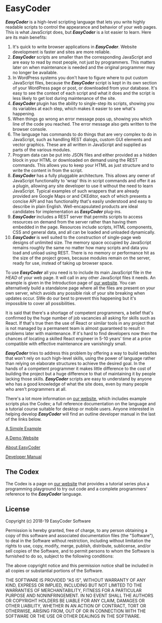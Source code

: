# EasyCoder #

**_EasyCoder_** is a high-level scripting language that lets you write highly readable scripts to control the appearance and behavior of your web pages. This is what JavaScript does, but **_EasyCoder_** is a lot easier to learn. Here are its main benefits:

 1. It's quick to write browser applications in **_EasyCoder_**. Website development is faster and sites are more reliable.
 1. **_EasyCoder_** scripts are smaller than the corresponding JavaScript and are easy to read by most people, not just by programmers. This matters later on when maintenance is needed and the original programmer may no longer be available.
 1. In WordPress systems you don't have to figure where to put custom JavaScript files, because the **_EasyCoder_** script is kept in its own section of your WordPress page or post, or downloaded from your database. It's easy to see the context of each script and what it does and the script is less likely to get lost during maintenance of the site.
 1. **_EasyCoder_** plugin has the ability to single-step its scripts, showing you its variables at each step, which makes it easier to see what's happening.
 1. When things go wrong an error message pops up, showing you which line of the code you reached. The error message also gets written to the browser console.
 1. The language has commands to do things that are very complex to do in JavaScript, such as handling REST dialogs, custom GUI elements and vector graphics. These are all written in JavaScript and supplied as parts of the various modules.
 1. Program data can be put into JSON files and either provided as a hidden block in your HTML or downloaded on demand using the REST commands. This allows you to keep your HTML as just structure and to write the content in from the script.
 1. **_EasyCoder_** has a fully pluggable architecture. This allows any owner of JavaScript functionality to 'wrap' this in script commands and offer it as a plugin, allowing any site developer to use it without the need to learn JavaScript. Typical examples of such wrappers that are already provided are Google Maps or and CKEditor, each of which presents a concise API and has functionality that's easily understood and easy to describe in plain English. Well-encapsulated products are ideal candidates for implementation as **_EasyCoder_** plug-ins.
 1. **_EasyCoder_** includes a REST server that permits scripts to access resources on demand from the server rather than having them embedded in the page. Resources include scripts, HTML components, CSS and general data, and all can be loaded and unloaded dynamically.
 1. **_EasyCoder_** is well suited to the construction of single-page web designs of unlimited size. The memory space occupied by JavaScript remains roughly the same no matter how many scripts and data you load and unload using REST. There is no memory or performance hit as the size of the project grows, because modules remain on the server, ready for use, instead of taking up browser space.

To use **_EasyCoder_** all you need is to include its main JavaScript file in the _HEAD_ of your web page. It will call in any other JavaScript files it needs. An example is given in the Introduction page of [our website](https://easycoder.github.io). You can alternatively build a standalone page where all the files are present on your own server, which avoids any possible risk of your site breaking when updates occur. SWe do our best to prevent this happening but it's impossible to cover all possibilities.

It is said that there's a shortage of competent programmers, a belief that's confirmed by the huge number of job vacancies all asking for skills such as React. If that's true then the use of React or similar tools in any project that is not managed by a permanent team is almost guaranteed to result in problems later with maintenance. If it's hard to find developers now then the chances of locating a skilled React engineer in 5-10 years' time at a price compatible with effective maintenance are vanishingly small.

**_EasyCoder_** tries to address this problem by offering a way to build websites that won't rely on such high-level skills, using the power of language rather than relying on elaborate structures to achieve the desired goal. In the hands of a competent programmer it makes little difference to the cost of building the project but a huge difference to that of maintaining it by people lacking those skills. **_EasyCoder_** scripts are easy to understand by anyone who has a good knowledge of what the site does, even by many people who aren't programmers at all.

There's a lot more information on [our website](https://easycoder.github.io), which includes example scripts plus the Codex; a full reference documentation on the language and a tutorial course suitable for desktop or mobile users. Anyone interested in helping develop **_EasyCoder_** will find an outline developer manual in the last of the links below.

[A Simple Example](Example.md)

[A Demo Website](DemoWebsite.md)

[About EasyCoder](AboutEasyCoder.md)

[Developer Manual](developer/Developer.md)

## The Codex ##

The Codex is a page on [our website](https://easycoder.github.io) that provides a tutorial series plus a programming playground to try out code and a complete programmers' reference to the **_EasyCoder_** language.

## License ##

Copyright (c) 2018-19 EasyCoder Software

Permission is hereby granted, free of charge, to any person obtaining a copy of this software and associated documentation files (the "Software"), to deal in the Software without restriction, including without limitation the rights to use, copy, modify, merge, publish, distribute, sublicense, and/or sell copies of the Software, and to permit persons to whom the Software is furnished to do so, subject to the following conditions:

The above copyright notice and this permission notice shall be included in all copies or substantial portions of the Software.

THE SOFTWARE IS PROVIDED "AS IS", WITHOUT WARRANTY OF ANY KIND, EXPRESS OR IMPLIED, INCLUDING BUT NOT LIMITED TO THE WARRANTIES OF MERCHANTABILITY, FITNESS FOR A PARTICULAR PURPOSE AND NONINFRINGEMENT. IN NO EVENT SHALL THE AUTHORS OR COPYRIGHT HOLDERS BE LIABLE FOR ANY CLAIM, DAMAGES OR OTHER LIABILITY, WHETHER IN AN ACTION OF CONTRACT, TORT OR OTHERWISE, ARISING FROM, OUT OF OR IN CONNECTION WITH THE SOFTWARE OR THE USE OR OTHER DEALINGS IN THE SOFTWARE.
